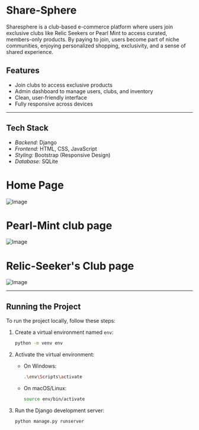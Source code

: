 # Share-Sphere
Sharesphere is a club-based e-commerce platform where users join exclusive clubs like Relic Seekers or Pearl Mint to access curated, members-only products. By paying to join, users become part of niche communities, enjoying personalized shopping, exclusivity, and a sense of shared experience.


## Features

- Join clubs to access exclusive products  
- Admin dashboard to manage users, clubs, and inventory  
- Clean, user-friendly interface  
- Fully responsive across devices  

---

## Tech Stack

- *Backend:* Django  
- *Frontend:* HTML, CSS, JavaScript  
- *Styling:* Bootstrap (Responsive Design)  
- *Database:* SQLite   



# Home Page 

![Image](https://github.com/user-attachments/assets/313d4d44-f3ac-43dd-8702-066769eb1112)

# Pearl-Mint club page

![Image](https://github.com/user-attachments/assets/0ee9a16b-c9c0-42ca-be23-afe7bd1b04ca)

# Relic-Seeker's Club page 

![Image](https://github.com/user-attachments/assets/396e2f1e-e1a0-4160-9758-cea5eb5a8a14)


---

## Running the Project

To run the project locally, follow these steps:

1. Create a virtual environment named `env`:
   ```bash
   python -m venv env
   ```

2. Activate the virtual environment:
   - On Windows:
     ```bash
     .\env\Scripts\activate
     ```
   - On macOS/Linux:
     ```bash
     source env/bin/activate
     ```

3. Run the Django development server:
   ```bash
   python manage.py runserver
   ```




